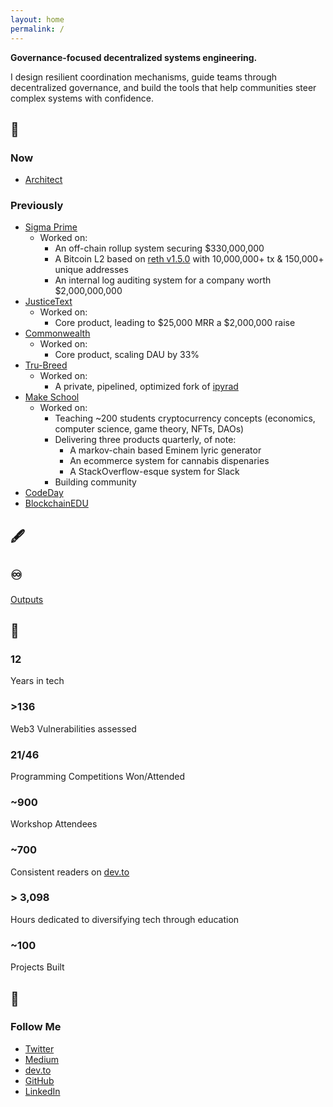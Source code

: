 ```yaml
---
layout: home
permalink: /
---
```


<!--home:hero-->
**Governance-focused decentralized systems engineering.**

I design resilient coordination mechanisms, guide teams through decentralized governance, and build the tools that help communities steer complex systems with confidence.
<!--/home:hero-->

<!--home:work-->
## 🤔
### Now
- [Architect](https://twitter.com/_thearchproj_)

### Previously
- [Sigma Prime](https://sigmaprime.io/)
    + Worked on:
        * An off-chain rollup system securing $330,000,000
        * A Bitcoin L2 based on [reth v1.5.0](https://github.com/paradigmxyz/reth/releases/tag/v1.0.5)
          with 10,000,000+ tx & 150,000+ unique addresses
        * An internal log auditing system for a company worth $2,000,000,000
- [JusticeText](https://justicetext.com/)
    + Worked on:
        * Core product, leading to $25,000 MRR a $2,000,000 raise
- [Commonwealth](https://commonwealth.im/)
    + Worked on:
        * Core product, scaling DAU by 33%
- [Tru-Breed](https://www.tru-breed.com/)
    + Worked on:
        * A private, pipelined, optimized fork of [ipyrad](https://github.com/dereneaton/ipyrad)
- [Make School](https://makeschool.org/)
    + Worked on:
        * Teaching ~200 students cryptocurrency concepts (economics, computer science, game theory, NFTs, DAOs)
        * Delivering three products quarterly, of note:
            - A markov-chain based Eminem lyric generator
            - An ecommerce system for cannabis dispenaries
            - A StackOverflow-esque system for Slack
        * Building community
- [CodeDay](https://www.codeday.org/)
- [BlockchainEDU](https://www.blockchainedu.org/)
<!--/home:work-->

<!--home:writing-->
## 🖋️
<!--/home:writing-->

<!--home:outputs-->
## ♾
[Outputs](https://meeshbhoombah2020.notion.site/Outputs-25bce498609c4d089bc670ec3dfce8ad)
<!--/home:outputs-->

<!--home:digest-->
## 🔢
### 12
Years in tech

### >136
Web3 Vulnerabilities assessed

### 21/46
Programming Competitions Won/Attended

### ~900
Workshop Attendees

### ~700
Consistent readers on [dev.to](https://dev.to/meeshbhoombah)

### > 3,098
Hours dedicated to diversifying tech through education

### ~100
Projects Built
<!--/home:digest-->

<!--home:follow-->
## 🔁
### Follow Me
- [Twitter](https://twitter.com/meeshbhoombah)
- [Medium](https://meeshbhoombah.medium.com/)
- [dev.to](https://dev.to/meeshbhoombah)
- [GitHub](https://github.com/meeshbhoombah/)
- [LinkedIn](https://www.linkedin.com/in/meeshbhoombah/)
<!--/home:follow-->
